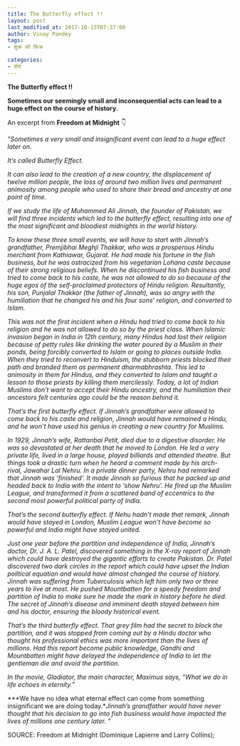 ```yaml
---
title: The Butterfly effect !!
layout: post
last_modified_at: 2017-10-13T07:37:00
author: Vinay Pandey
tags:
- शुक्र की फिक्र

categories:
- दीर्घ
---
```

**The Butterfly effect !!**

 **Sometimes our seemingly small and  inconsequential acts can lead to a huge effect on the course of history.** 

An excerpt from **Freedom at Midnight** 👇

*"Sometimes a very small and insignificant event can lead to a huge effect later on.*

*It’s called Butterfly Effect.*

*It can also lead to the creation of a new country,  the displacement of twelve million people, the loss of around two million lives and permanent animosity among people who used to share their bread and ancestry at one point of time.*

 *If we study the life of Muhammed Ali Jinnah, the founder of Pakistan, we will find three incidents which led to the butterfly effect, resulting into one of the most significant and bloodiest midnights in the world history.*

*To know these three small events, we will have to start with Jinnah’s grandfather, Premjibhai Meghji Thakkar, who was a prosperous Hindu merchant from Kathiawar, Gujarat. He had made his fortune in the fish business, but he was ostracized from his vegetarian Lohana caste because of their strong religious beliefs. When he discontinued his fish business and tried to come back to his caste, he was not allowed to do so because of the huge egos of the self-proclaimed protectors of Hindu religion.  Resultantly, his son, Punjalal Thakkar (the father of Jinnah), was so angry with the humiliation that he changed his and his four sons’ religion, and converted to Islam.*

*This was not the first incident when a Hindu had tried to come back to his religion and he was not allowed to do so by the priest class. When Islamic invasion began in India in 12th century, many Hindus had lost their religion because of petty rules like drinking the water poured by a Muslim in their ponds, being forcibly converted to Islam or going to places outside India. When they tried to reconvert to Hinduism, the stubborn priests blocked their path and branded them as permanent dharmabhrashta. This led to animosity in them for Hindus, and they converted to Islam and taught a lesson to those priests by killing them mercilessly. Today, a lot of Indian Muslims don’t want to accept their Hindu ancestry, and the humiliation their ancestors felt centuries ago could be the reason behind it.*

*That’s the first butterfly effect. If Jinnah’s grandfather were allowed to come back to his caste and religion, Jinnah would have remained a Hindu, and he won’t have used his genius in creating a new country for Muslims.* 

*In 1929, Jinnah’s wife, Rattanbai Petit, died due to a digestive disorder. He was so devastated at her death that he moved to London. He led a very private life, lived in a large house, played billiards and attended theatre. But things took a drastic turn when he heard a comment made by his arch-rival, Jawahar Lal Nehru. In a private dinner party, Nehru had remarked that Jinnah was ‘finished’. It made Jinnah so furious that he packed up and headed back to India with the intent to ‘show Nehru’. He fired up the Muslim League, and transformed it from a scattered band of eccentrics to the second most powerful political party of India.*

*That’s the second butterfly effect. If Nehu hadn’t made that remark, Jinnah would have stayed in London, Muslim League won’t have become so powerful and India might have stayed united.*

*Just one year before the partition and independence of India, Jinnah’s doctor, Dr. J. A. L. Patel, discovered something in the X-ray report of Jinnah which could have destroyed the gigantic efforts to create Pakistan. Dr. Patel discovered two dark circles in the report which could have upset the Indian political equation and would have almost changed the course of history. Jinnah was suffering from Tuberculosis which left him only two or three years to live at most. He pushed Mountbatten for a speedy freedom and partition of India to make sure he made the mark in history before he died. The secret of Jinnah’s disease and imminent death stayed between him and his doctor, ensuring the bloody historical event.*

*That’s the third butterfly effect. That grey film had the secret to block the partition, and it was stopped from coming out by a Hindu doctor who thought his professional ethics was more important than the lives of millions. Had this report become public knowledge, Gandhi and Mountbatten might have delayed the independence of India to let the gentleman die and avoid the partition.*

*In the movie, Gladiator, the main character, Maximus says, “What we do in life echoes in eternity.”*

***We have no idea what eternal effect can come from something insignificant we are doing today.**Jinnah’s grandfather would have never thought that his decision to go into fish business would have impacted the lives of millions one century later. "*

SOURCE: Freedom at Midnight (Dominique Lapierre and Larry Collins);


